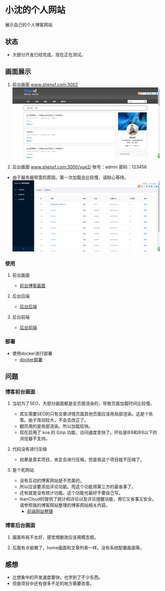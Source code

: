 <!--
 * @Description: 说明文件
 * @Author: shenxf
 * @Date: 2019-02-27 12:16:55
 -->
# 小沈的个人网站

展示自己的个人博客网站

## 状态

- 大部分开发已经完成，现在正在测试。

## 画面展示

1. 前台画面 www.shenxf.com:3002
![前台画面](./images/微信图片_20190514154521.png)

2. 后台画面 www.shenxf.com:3000/vue2/  账号：admin 密码：123456
- 由于服务器带宽的原因，第一次加载会比较慢，请耐心等待。
![后台画面](./images/微信图片_20190514154834.png)

### 使用

1. 前台画面
    - [前台博客画面](background/blog)

2. 后台后端
    - [后台后端](background/admin)

3. 后台前端
    - [后台前端](background/admin)

### 部署

- 使用docker进行部署
    + [docker部署](docker)

## 问题

### 博客前台画面
1. 当初为了SEO，大部分画面都是全页面渲染的，导致页面加载时间比较慢。
    - 其实需要SEO的只有文章详情页面其他页面应该用局部渲染。这是个失策。由于改动较大，不会去改正了。
    - 翻页用的是局部渲染。所以加载较快。
    - 现在启用了 koa 的 Gzip 功能，访问速度变快了。坏处是IE6和IE6以下的浏览器不支持。

2. 代码没有进行压缩
    - 如果是真实项目，肯定会进行压缩，但是我这个项目就不压缩了。

3. 是个死网站
    - 没有互动的博客网站是不完美的。
    - 所以应该要添加评论功能。而这个功能用第三方的最省事了。
    - 还有就是没有统计功能。这个功能也最好不要自己写。
    - leanCloud的提供了统计和评论以及评论提醒功能，用它又省事又安全。请参照我的博客网站整理的博客网站相关内容。
        + [前端网站整理](http://shenxf.top/2019/04/23/20190423-siteMemo/)

### 博客后台画面
1. 画面布局不太好，感觉增删改应该用模态框。

2. 后面有点偷懒了，home画面和文章列表一样。没有系统配置画面等。

## 感想

- 比想象中的开发速度要快，也学到了不少东西。
- 但是项目中还有很多不足的地方需要改善。